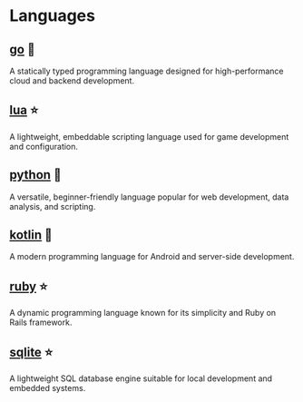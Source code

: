 # Languages

## [go](https://go.dev/) :star2:  

A statically typed programming language designed for high-performance cloud and backend development.

## [lua](https://www.lua.org/) :star:  

A lightweight, embeddable scripting language used for game development and configuration.

## [python](https://www.python.org/) :star2:  

A versatile, beginner-friendly language popular for web development, data analysis, and scripting.

## [kotlin](https://kotlinlang.org/) :star2:  

A modern programming language for Android and server-side development.

## [ruby](https://www.ruby-lang.org/) :star:  

A dynamic programming language known for its simplicity and Ruby on Rails framework.

## [sqlite](https://sqlite.org/index.html) :star:  

A lightweight SQL database engine suitable for local development and embedded systems.
